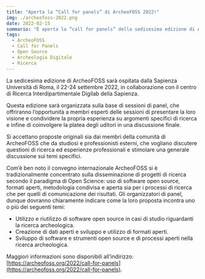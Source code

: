 ```yaml
---
title: "Aperta la “Call for panels” di ArcheoFOSS 2022!"
img: ./archeofoss-2022.png
date: 2022-02-15
sommario: "È aperta la “call for panels” della sedicesima edizione di ArcheoFOSS che sarà ospitata dalla Sapienza Università di Roma, il 22-24 settembre 2022, in collaborazione con il centro di Ricerca Interdipartimentale Digilab della Sapienza."
tags:
  - ArcheoFOSS
  - Call for Panels
  - Open Source
  - Archeologia Digitale
  - Ricerca
---
```



La sedicesima edizione di ArcheoFOSS sarà ospitata dalla Sapienza Università di Roma, il 22-24 settembre 2022, in collaborazione con il centro di Ricerca Interdipartimentale Digilab della Sapienza.

Questa edizione sarà organizzata sulla base di sessioni di panel, che offriranno l’opportunità a membri esperti delle sessioni di presentare la loro visione e condividere la propria esperienza su argomenti specifici di ricerca e infine di coinvolgere la platea degli uditori in una discussione finale.

Si accettano proposte originali sia dai membri della comunità di ArcheoFOSS che da studiosi e professionisti esterni, che vogliano discutere questioni di ricerca ed esperienze professionali e stimolare una generale discussione sui temi specifici.

Com’è ben noto il convegno internazionale ArcheoFOSS si è tradizionalmente concentrato sulla disseminazione di progetti di ricerca secondo il paradigma di Open Science: uso di software open source, formati aperti, metodologia condivisa e aperta sia per i processi di ricerca che per quelli di comunicazione dei risultati. Gli organizzatori di panel, dunque dovranno chiaramente indicare come la loro proposta incontra uno o più dei seguenti temi:

- Utilizzo e riutilizzo di software open source in casi di studio riguardanti la ricerca archeologica.
- Creazione di dati aperti e sviluppo e utilizzo di formati aperti.
- Sviluppo di software e strumenti open source e di processi aperti nella ricerca archeologica.

Maggiori informazioni sono disponibili all’indirizzo: [https://archeofoss.org/2022/call-for-panels](https://archeofoss.org/2022/call-for-panels).